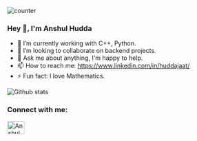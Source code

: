 ![counter](https://enrx1kbn6w0ijkr.m.pipedream.net)

### Hey 👋, I'm Anshul Hudda

- 🔭 I’m currently working with C++, Python.
- 👯 I’m looking to collaborate on backend projects.
- 💬 Ask me about anything, I'm happy to help.
- 📫 How to reach me: https://www.linkedin.com/in/huddajaat/
- ⚡ Fun fact: I love Mathematics.

![Github stats](https://github-readme-stats.vercel.app/api?username=Hudda)

<p align="left">
<h3 align="left">Connect with me:</h3>
<a href="https://www.linkedin.com/in/huddajaat/" target="blank"><img align="center" src="https://cdn.jsdelivr.net/npm/simple-icons@3.0.1/icons/linkedin.svg" alt="Anshul Hudda" height="30" width="40" /></a>
</p>
